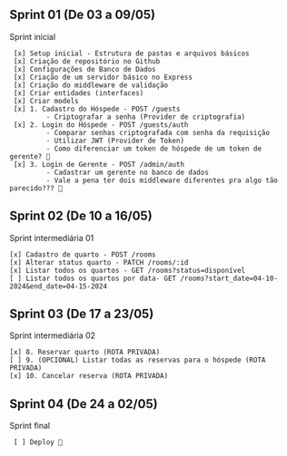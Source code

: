 ## Sprint 01 (De 03 a 09/05) 
Sprint inicial
```plaintext
 [x] Setup inicial - Estrutura de pastas e arquivos básicos
 [x] Criação de repositório no Github
 [x] Configurações de Banco de Dados
 [x] Criação de um servidor básico no Express
 [x] Criação do middleware de validação
 [x] Criar entidades (interfaces)
 [x] Criar models
 [x] 1. Cadastro do Hóspede - POST /guests
         - Criptografar a senha (Provider de criptografia)
 [x] 2. Login do Hóspede - POST /guests/auth
         - Comparar senhas criptografada com senha da requisição
         - Utilizar JWT (Provider de Token)
         - Como diferenciar um token de hóspede de um token de gerente? 🤔
 [x] 3. Login de Gerente - POST /admin/auth
         - Cadastrar um gerente no banco de dados
         - Vale a pena ter dois middleware diferentes pra algo tão parecido??? 🤔
```

## Sprint 02 (De 10 a 16/05) 
Sprint intermediária 01
```plaintext
[x] Cadastro de quarto - POST /rooms
[x] Alterar status quarto - PATCH /rooms/:id
[x] Listar todos os quartos - GET /rooms?status=disponível
[ ] Listar todos os quartos por data- GET /rooms?start_date=04-10-2024&end_date=04-15-2024
```

## Sprint 03 (De 17 a 23/05) 
Sprint intermediária 02
```plaintext
[x] 8. Reservar quarto (ROTA PRIVADA)
[ ] 9. (OPCIONAL) Listar todas as reservas para o hóspede (ROTA PRIVADA)
[x] 10. Cancelar reserva (ROTA PRIVADA)
```

## Sprint 04 (De 24 a 02/05) 
Sprint final
```plaintext
 [ ] Deploy 🚀
```
